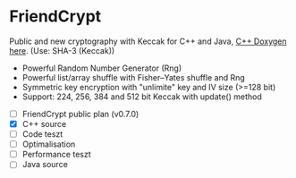 # FriendCrypt
Public and new cryptography with Keccak for C++ and Java, [C++ Doxygen here](https://onlinewolf.github.io/friendcrypt/cpp/doxygen/html/index.html). (Use: SHA-3 (Keccak))
 - Powerful Random Number Generator (Rng)
 - Powerful list/array shuffle with Fisher–Yates shuffle and Rng
 - Symmetric key encryption with "unlimite" key and IV size (>=128 bit)
 - Support: 224, 256, 384 and 512 bit Keccak with update() method
- [ ] FriendCrypt public plan (v0.7.0)
- [x] C++ source
- [ ] Code teszt
- [ ] Optimalisation
- [ ] Performance teszt
- [ ] Java source
